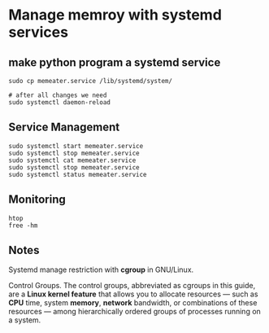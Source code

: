 # Manage memroy with systemd services

## make python program a systemd service

```
sudo cp memeater.service /lib/systemd/system/

# after all changes we need
sudo systemctl daemon-reload

```

## Service Management

```
sudo systemctl start memeater.service
sudo systemctl stop memeater.service
sudo systemctl cat memeater.service
sudo systemctl stop memeater.service
sudo systemctl status memeater.service
```

## Monitoring

```
htop
free -hm
```

## Notes

Systemd manage restriction with **cgroup** in GNU/Linux.

Control Groups. The control groups, abbreviated as cgroups in this guide, are a **Linux kernel feature** that allows you to allocate resources — such as **CPU** time, system **memory**, **network** bandwidth, or combinations of these resources — among hierarchically ordered groups of processes running on a system.



